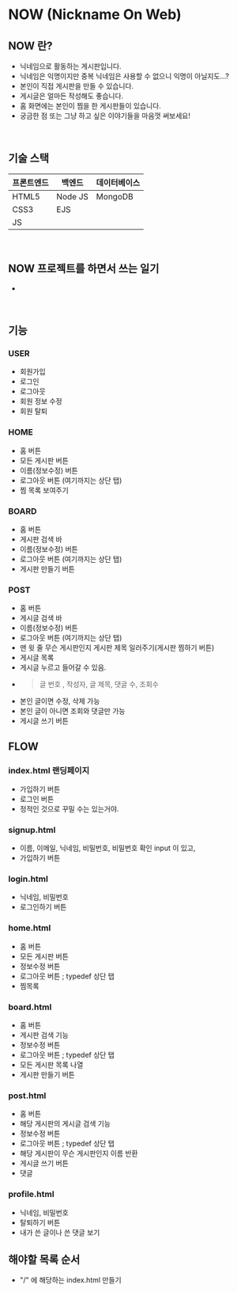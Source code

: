 # NOW (Nickname On Web)
## NOW 란?
- 닉네임으로 활동하는 게시판입니다. 
- 닉네임은 익명이지만 중복 닉네임은 사용할 수 없으니 익명이 아닐지도...?
- 본인이 직접 게시판을 만들 수 있습니다.
- 게시글은 얼마든 작성해도 좋습니다.
- 홈 화면에는 본인이 찜을 한 게시판들이 있습니다.
- 궁금한 점 또는 그냥 하고 싶은 이야기들을 마음껏 써보세요!

<br>

## 기술 스택
|프론트엔드|백엔드|데이터베이스|
|---|---|---|
|HTML5|Node JS|MongoDB|
|CSS3|EJS||
|JS|||

<br>

## NOW 프로젝트를 하면서 쓰는 일기
- 

<br>

## 기능
### USER
- 회원가입
- 로그인
- 로그아웃
- 회원 정보 수정
- 회원 탈퇴

### HOME
- 홈 버튼
- 모든 게시판 버튼
- 이름(정보수정) 버튼
- 로그아웃 버튼 (여기까지는 상단 탭)
- 찜 목록 보여주기

### BOARD
- 홈 버튼
- 게시판 검색 바
- 이름(정보수정) 버튼
- 로그아웃 버튼 (여기까지는 상단 탭)
- 게시판 만들기 버튼

### POST
- 홈 버튼
- 게시글 검색 바
- 이름(정보수정) 버튼
- 로그아웃 버튼 (여기까지는 상단 탭)
- 맨 윗 줄 무슨 게시판인지 게시판 제목 일러주기(게시판 찜하기 버튼)
- 게시글 목록 
- 게시글 누르고 들어갈 수 있음.
- > 글 번호 , 작성자, 글 제목, 댓글 수, 조회수
- 본인 글이면 수정, 삭제 가능
- 본인 글이 아니면 조회와 댓글만 가능
- 게시글 쓰기 버튼

## FLOW
### index.html 랜딩페이지
- 가입하기 버튼
- 로그인 버튼
- 정적인 것으로 꾸밀 수는 있는거야.
### signup.html
- 이름, 이메일, 닉네임, 비밀번호, 비밀번호 확인 input 이 있고,
- 가입하기 버튼
### login.html
- 닉네임, 비밀번호
- 로그인하기 버튼
### home.html
- 홈 버튼
- 모든 게시판 버튼
- 정보수정 버튼
- 로그아웃 버튼 ; typedef 상단 탭
- 찜목록
### board.html
- 홈 버튼
- 게시판 검색 기능
- 정보수정 버튼
- 로그아웃 버튼 ; typedef 상단 탭
- 모든 게시판 목록 나열
- 게시판 만들기 버튼
### post.html
- 홈 버튼
- 해당 게시판의 게시글 검색 기능
- 정보수정 버튼
- 로그아웃 버튼 ; typedef 상단 탭
- 해당 게시판이 무슨 게시판인지 이름 반환
- 게시글 쓰기 버튼
- 댓글
### profile.html
- 닉네임, 비밀번호
- 탈퇴하기 버튼
- 내가 쓴 글이나 쓴 댓글 보기

## 해야할 목록 순서
- "/" 에 해당하는 index.html 만들기
